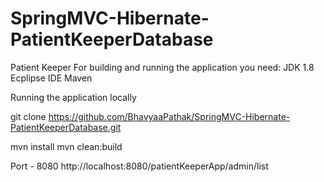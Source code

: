 # SpringMVC-Hibernate-PatientKeeperDatabase

Patient Keeper
For building and running the application you need:
JDK 1.8
Ecplipse IDE
Maven

Running the application locally

git clone https://github.com/BhavyaaPathak/SpringMVC-Hibernate-PatientKeeperDatabase.git

mvn install
mvn clean:build

Port - 8080
http://localhost:8080/patientKeeperApp/admin/list
